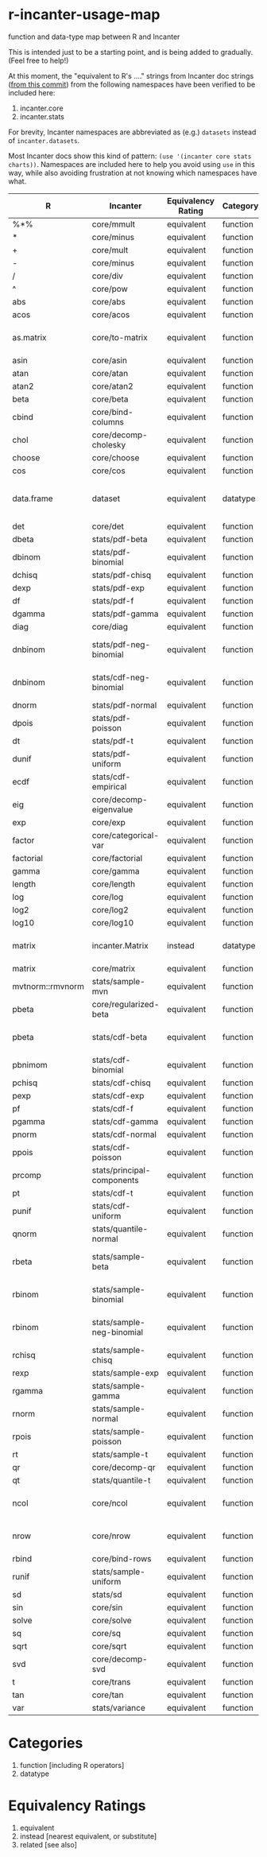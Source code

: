 r-incanter-usage-map
====================

function and data-type map between R and Incanter

This is intended just to be a starting point, and is being added to gradually.
(Feel free to help!)

At this moment, the "equivalent to R's ...." strings from Incanter doc strings
([from this
commit](https://github.com/incanter/incanter/tree/d710e5e7af129841d470abf8eb7fbba004e10f79))
from the following namespaces have been verified to be included here:

1. incanter.core
1. incanter.stats

For brevity, Incanter namespaces are abbreviated as (e.g.) ```datasets```
instead of ```incanter.datasets```.

Most Incanter docs show this kind of pattern: ```(use '(incanter core stats
charts))```.  Namespaces are included here to help you avoid using ```use``` in
this way, while also avoiding frustration at not knowing which namespaces have
what.

| R                | Incanter                   | Equivalency Rating | Category | Comments                                       |
|------------------|----------------------------|--------------------|----------|----------------------------------------------  |
| %*%              | core/mmult                 | equivalent         | function |                                                |
| *                | core/minus                 | equivalent         | function |                                                |
| +                | core/mult                  | equivalent         | function |                                                |
| -                | core/minus                 | equivalent         | function |                                                |
| /                | core/div                   | equivalent         | function |                                                |
| ^                | core/pow                   | equivalent         | function |                                                |
| abs              | core/abs                   | equivalent         | function |                                                |
| acos             | core/acos                  | equivalent         | function |                                                |
| as.matrix        | core/to-matrix             | equivalent         | function | equivalent when operating on datasets          |
| asin             | core/asin                  | equivalent         | function |                                                |
| atan             | core/atan                  | equivalent         | function |                                                |
| atan2            | core/atan2                 | equivalent         | function |                                                |
| beta             | core/beta                  | equivalent         | function |                                                |
| cbind            | core/bind-columns          | equivalent         | function |                                                |
| chol             | core/decomp-cholesky       | equivalent         | function |                                                |
| choose           | core/choose                | equivalent         | function |                                                |
| cos              | core/cos                   | equivalent         | function |                                                |
| data.frame       | dataset                    | equivalent         | datatype | See datasets/get-dataset, io/read-dataset      |
| det              | core/det                   | equivalent         | function |                                                |
| dbeta            | stats/pdf-beta             | equivalent         | function |                                                |
| dbinom           | stats/pdf-binomial         | equivalent         | function |                                                |
| dchisq           | stats/pdf-chisq            | equivalent         | function |                                                |
| dexp             | stats/pdf-exp              | equivalent         | function |                                                |
| df               | stats/pdf-f                | equivalent         | function |                                                |
| dgamma           | stats/pdf-gamma            | equivalent         | function |                                                |
| diag             | core/diag                  | equivalent         | function |                                                |
| dnbinom          | stats/pdf-neg-binomial     | equivalent         | function | see also: stats/cdf-neg-binomial               |
| dnbinom          | stats/cdf-neg-binomial     | equivalent         | function | see also: stats/pdf-neg-binomial               |
| dnorm            | stats/pdf-normal           | equivalent         | function |                                                |
| dpois            | stats/pdf-poisson          | equivalent         | function |                                                |
| dt               | stats/pdf-t                | equivalent         | function |                                                |
| dunif            | stats/pdf-uniform          | equivalent         | function |                                                |
| ecdf             | stats/cdf-empirical        | equivalent         | function |                                                |
| eig              | core/decomp-eigenvalue     | equivalent         | function |                                                |
| exp              | core/exp                   | equivalent         | function |                                                |
| factor           | core/categorical-var       | equivalent         | function |                                                |
| factorial        | core/factorial             | equivalent         | function |                                                |
| gamma            | core/gamma                 | equivalent         | function |                                                |
| length           | core/length                | equivalent         | function |                                                |
| log              | core/log                   | equivalent         | function |                                                |
| log2             | core/log2                  | equivalent         | function |                                                |
| log10            | core/log10                 | equivalent         | function |                                                |
| matrix           | incanter.Matrix            | instead            | datatype | Incanter matrices are exclusive to type Double |
| matrix           | core/matrix                | equivalent         | function |                                                |
| mvtnorm::rmvnorm | stats/sample-mvn           | equivalent         | function |                                                |
| pbeta            | core/regularized-beta      | equivalent         | function | see also: stats/cdf-beta                       |
| pbeta            | stats/cdf-beta             | equivalent         | function | see also: core/regularized-beta                |
| pbnimom          | stats/cdf-binomial         | equivalent         | function |                                                |
| pchisq           | stats/cdf-chisq            | equivalent         | function |                                                |
| pexp             | stats/cdf-exp              | equivalent         | function |                                                |
| pf               | stats/cdf-f                | equivalent         | function |                                                |
| pgamma           | stats/cdf-gamma            | equivalent         | function |                                                |
| pnorm            | stats/cdf-normal           | equivalent         | function |                                                |
| ppois            | stats/cdf-poisson          | equivalent         | function |                                                |
| prcomp           | stats/principal-components | equivalent         | function |                                                |
| pt               | stats/cdf-t                | equivalent         | function |                                                |
| punif            | stats/cdf-uniform          | equivalent         | function |                                                |
| qnorm            | stats/quantile-normal      | equivalent         | function |                                                |
| rbeta            | stats/sample-beta          | equivalent         | function | see also: core/regularized-beta                |
| rbinom           | stats/sample-binomial      | equivalent         | function | see also: stats/sample-neg-binomial            |
| rbinom           | stats/sample-neg-binomial  | equivalent         | function | see also: stats/sample-binomial                |
| rchisq           | stats/sample-chisq         | equivalent         | function |                                                |
| rexp             | stats/sample-exp           | equivalent         | function |                                                |
| rgamma           | stats/sample-gamma         | equivalent         | function |                                                |
| rnorm            | stats/sample-normal        | equivalent         | function |                                                |
| rpois            | stats/sample-poisson       | equivalent         | function |                                                |
| rt               | stats/sample-t             | equivalent         | function |                                                |
| qr               | core/decomp-qr             | equivalent         | function |                                                |
| qt               | stats/quantile-t           | equivalent         | function |                                                |
| ncol             | core/ncol                  | equivalent         | function | Incanter's only works on matrices              |
| nrow             | core/nrow                  | equivalent         | function | Incanter's only works on matrices              |
| rbind            | core/bind-rows             | equivalent         | function |                                                |
| runif            | stats/sample-uniform       | equivalent         | function |                                                |
| sd               | stats/sd                   | equivalent         | function |                                                |
| sin              | core/sin                   | equivalent         | function |                                                |
| solve            | core/solve                 | equivalent         | function |                                                |
| sq               | core/sq                    | equivalent         | function |                                                |
| sqrt             | core/sqrt                  | equivalent         | function |                                                |
| svd              | core/decomp-svd            | equivalent         | function |                                                |
| t                | core/trans                 | equivalent         | function |                                                |
| tan              | core/tan                   | equivalent         | function |                                                |
| var              | stats/variance             | equivalent         | function |                                                |


# Categories #
1. function [including R operators]
2. datatype

# Equivalency Ratings #
1. equivalent
2. instead [nearest equivalent, or substitute]
3. related [see also]
